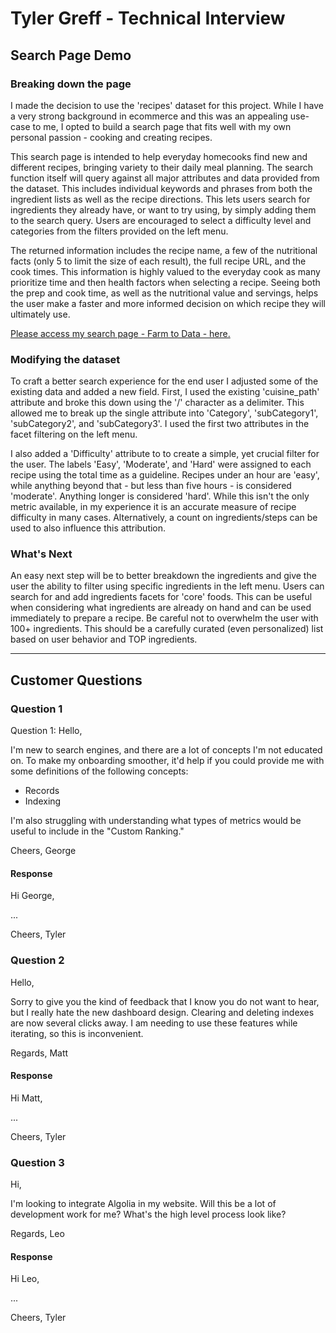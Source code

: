 # Tyler Greff - Technical Interview

## Search Page Demo

### Breaking down the page

I made the decision to use the 'recipes' dataset for this project. While I have a very strong background in ecommerce and this was an appealing use-case to me, I opted to build a search page that fits well with my own personal passion - cooking and creating recipes.

This search page is intended to help everyday homecooks find new and different recipes, bringing variety to their daily meal planning. The search function itself will query against all major attributes and data provided from the dataset. This includes individual keywords and phrases from both the ingredient lists as well as the recipe directions. This lets users search for ingredients they already have, or want to try using, by simply adding them to the search query. Users are encouraged to select a difficulty level and categories from the filters provided on the left menu. 

The returned information includes the recipe name, a few of the nutritional facts (only 5 to limit the size of each result), the full recipe URL, and the cook times. This information is highly valued to the everyday cook as many prioritize time and then health factors when selecting a recipe. Seeing both the prep and cook time, as well as the nutritional value and servings, helps the user make a faster and more informed decision on which recipe they will ultimately use.

[Please access my search page - Farm to Data - here.](https://tjgreff.github.io/tg-algolia-demo/)

### Modifying the dataset

To craft a better search experience for the end user I adjusted some of the existing data and added a new field. First, I used the existing 'cuisine_path' attribute and broke this down using the '/' character as a delimiter. This allowed me to break up the single attribute into 'Category', 'subCategory1', 'subCategory2', and 'subCategory3'. I used the first two attributes in the facet filtering on the left menu.

I also added a 'Difficulty' attribute to to create a simple, yet crucial filter for the user. The labels 'Easy', 'Moderate', and 'Hard' were assigned to each recipe using the total time as a guideline. Recipes under an hour are 'easy', while anything beyond that - but less than five hours - is considered 'moderate'. Anything longer is considered 'hard'. While this isn't the only metric available, in my experience it is an accurate measure of recipe difficulty in many cases. Alternatively, a count on ingredients/steps can be used to also influence this attribution.

### What's Next

An easy next step will be to better breakdown the ingredients and give the user the ability to filter using specific ingredients in the left menu. Users can search for and add ingredients facets for 'core' foods. This can be useful when considering what ingredients are already on hand and can be used immediately to prepare a recipe. Be careful not to overwhelm the user with 100+ ingredients. This should be a carefully curated (even personalized) list based on user behavior and TOP ingredients.

---

## Customer Questions

### Question 1
Question 1: Hello,

I'm new to search engines, and there are a lot of concepts I'm not educated on. To make my onboarding smoother, it'd help if you could provide me with some definitions of the following concepts:

- Records
- Indexing

I'm also struggling with understanding what types of metrics would be useful to include in the "Custom Ranking."

Cheers, George

#### Response

Hi George,

...

Cheers,
Tyler

### Question 2

Hello,

Sorry to give you the kind of feedback that I know you do not want to hear, but I really hate the new dashboard design. Clearing and deleting indexes are now several clicks away. I am needing to use these features while iterating, so this is inconvenient.

Regards, Matt

#### Response

Hi Matt,

...

Cheers,
Tyler

### Question 3

Hi,

I'm looking to integrate Algolia in my website. Will this be a lot of development work for me? What's the high level process look like?

Regards, Leo

#### Response

Hi Leo,

...

Cheers,
Tyler